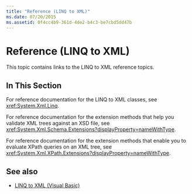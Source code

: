 ```yaml
---
title: "Reference (LINQ to XML)"
ms.date: 07/20/2015
ms.assetid: 0f4cc4b9-361d-4de2-b4c3-be7cbd5dd47b
---
```

# Reference (LINQ to XML)
This topic contains links to the LINQ to XML reference topics.  
  
## In This Section  
 For reference documentation for the LINQ to XML classes, see <xref:System.Xml.Linq>.  
  
 For reference documentation for the extension methods that help you validate XML trees against an XSD file, see <xref:System.Xml.Schema.Extensions?displayProperty=nameWithType>.  
  
 For reference documentation for the extension methods that enable you to evaluate XPath queries on an XML tree, see <xref:System.Xml.XPath.Extensions?displayProperty=nameWithType>.  
  
## See also
- [LINQ to XML (Visual Basic)](../../../../visual-basic/programming-guide/concepts/linq/linq-to-xml.md)
